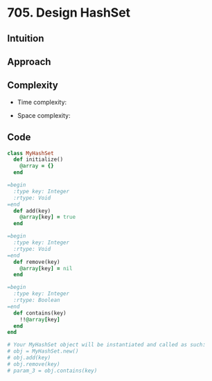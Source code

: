 # 705. Design HashSet

## Intuition

## Approach
<!-- Describe your approach to solving the problem. -->

## Complexity

- Time complexity:
<!-- Add your time complexity here, e.g. $$O(n)$$ -->

- Space complexity:
<!-- Add your space complexity here, e.g. $$O(n)$$ -->

## Code

```ruby
class MyHashSet
  def initialize()
    @array = {}
  end

=begin
  :type key: Integer
  :rtype: Void
=end
  def add(key)
    @array[key] = true
  end

=begin
  :type key: Integer
  :rtype: Void
=end
  def remove(key)
    @array[key] = nil
  end

=begin
  :type key: Integer
  :rtype: Boolean
=end
  def contains(key)
    !!@array[key]
  end
end

# Your MyHashSet object will be instantiated and called as such:
# obj = MyHashSet.new()
# obj.add(key)
# obj.remove(key)
# param_3 = obj.contains(key)
```
